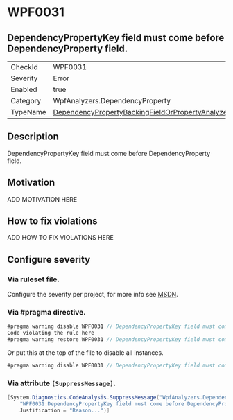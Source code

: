 # WPF0031
## DependencyPropertyKey field must come before DependencyProperty field.

<!-- start generated table -->
<table>
<tr>
  <td>CheckId</td>
  <td>WPF0031</td>
</tr>
<tr>
  <td>Severity</td>
  <td>Error</td>
</tr>
<tr>
  <td>Enabled</td>
  <td>true</td>
</tr>
<tr>
  <td>Category</td>
  <td>WpfAnalyzers.DependencyProperty</td>
</tr>
<tr>
  <td>TypeName</td>
  <td><a href="https://github.com/DotNetAnalyzers/WpfAnalyzers/blob/master/WpfAnalyzers/NodeAnalyzers/DependencyPropertyBackingFieldOrPropertyAnalyzer.cs">DependencyPropertyBackingFieldOrPropertyAnalyzer</a></td>
</tr>
</table>
<!-- end generated table -->

## Description

DependencyPropertyKey field must come before DependencyProperty field.

## Motivation

ADD MOTIVATION HERE

## How to fix violations

ADD HOW TO FIX VIOLATIONS HERE

<!-- start generated config severity -->
## Configure severity

### Via ruleset file.

Configure the severity per project, for more info see [MSDN](https://msdn.microsoft.com/en-us/library/dd264949.aspx).

### Via #pragma directive.
```C#
#pragma warning disable WPF0031 // DependencyPropertyKey field must come before DependencyProperty field.
Code violating the rule here
#pragma warning restore WPF0031 // DependencyPropertyKey field must come before DependencyProperty field.
```

Or put this at the top of the file to disable all instances.
```C#
#pragma warning disable WPF0031 // DependencyPropertyKey field must come before DependencyProperty field.
```

### Via attribute `[SuppressMessage]`.

```C#
[System.Diagnostics.CodeAnalysis.SuppressMessage("WpfAnalyzers.DependencyProperty", 
    "WPF0031:DependencyPropertyKey field must come before DependencyProperty field.", 
    Justification = "Reason...")]
```
<!-- end generated config severity -->